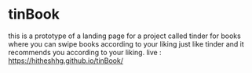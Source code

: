 # tinBook
this is a prototype of a landing page for a project called tinder for books where you can swipe books according to your liking just like tinder and it recommends you according to your liking. 
live : https://hitheshhg.github.io/tinBook/
